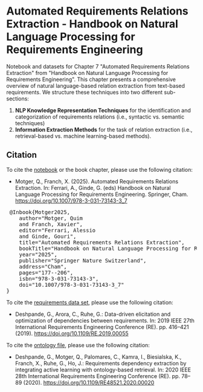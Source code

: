# Automated Requirements Relations Extraction - Handbook on Natural Language Processing for Requirements Engineering

Notebook and datasets for Chapter 7 "Automated Requirements Relations Extraction" from "Handbook on Natural Language Processing for Requirements Engineering". This chapter presents a comprehensive overview of natural language-based relation extraction from text-based requirements. We structure these techniques into two different sub-sections: 

1. **NLP Knowledge Representation Techniques** for the identification and categorization of requirements relations (i.e., syntactic vs. semantic techniques)
2. **Information Extraction Methods** for the task of relation extraction (i.e., retrieval-based vs. machine learning-based methods).

## Citation

To cite the [notebook]([https://github.com/quim-motger/NLP4RE_RelationExtraction/tree/main/notebook](https://github.com/quim-motger/NLP4RE_RelationExtraction/blob/main/notebook/NLP4RE_Chapter8_RelationExtraction.ipynb)) or the book chapter, please use the following citation:

- Motger, Q., Franch, X. (2025). Automated Requirements Relations Extraction. In: Ferrari, A., Ginde, G. (eds) Handbook on Natural Language Processing for Requirements Engineering. Springer, Cham. https://doi.org/10.1007/978-3-031-73143-3_7

<pre> @Inbook{Motger2025,
    author="Motger, Quim
    and Franch, Xavier",
    editor="Ferrari, Alessio
    and Ginde, Gouri",
    title="Automated Requirements Relations Extraction",
    bookTitle="Handbook on Natural Language Processing for Requirements Engineering",
    year="2025",
    publisher="Springer Nature Switzerland",
    address="Cham",
    pages="177--206",
    isbn="978-3-031-73143-3",
    doi="10.1007/978-3-031-73143-3_7"
}</pre>

To cite the [requirements data set](https://github.com/quim-motger/NLP4RE_RelationExtraction/tree/main/data/requirements), please use the following citation:

- Deshpande, G., Arora, C., Ruhe, G.: Data-driven elicitation and optimization of dependencies between requirements. In: 2019 IEEE 27th International Requirements Engineering Conference (RE). pp. 416–421 (2019). https://doi.org/10.1109/RE.2019.00055

To cite the [ontology file](https://github.com/quim-motger/NLP4RE_RelationExtraction/blob/main/data/ontology/PURE-ontology.owl), please use the following citation:

- Deshpande, G., Motger, Q., Palomares, C., Kamra, I., Biesialska, K., Franch, X., Ruhe, G., Ho, J.: Requirements dependency extraction by integrating active learning with ontology-based retrieval. In: 2020 IEEE 28th International Requirements Engineering Conference (RE). pp. 78–89 (2020). https://doi.org/10.1109/RE48521.2020.00020
